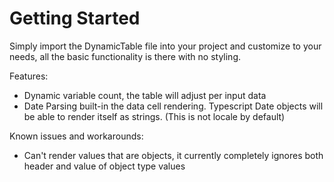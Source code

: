 # Getting Started
Simply import the DynamicTable file into your project and customize to your needs, all the basic functionality is there with no styling.

Features:
- Dynamic variable count, the table will adjust per input data
- Date Parsing built-in the data cell rendering. Typescript Date objects will be able to render itself as strings. (This is not locale by default)


Known issues and workarounds:
- Can't render values that are objects, it currently completely ignores both header and value of object type values
